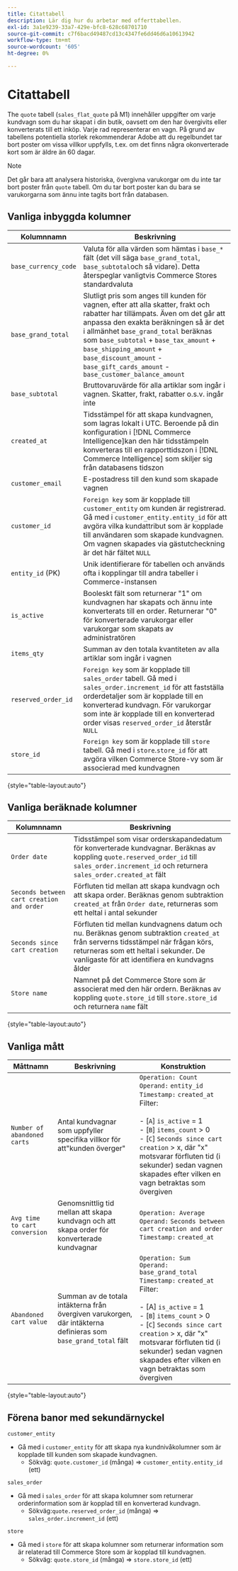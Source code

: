 ```yaml
---
title: Citattabell
description: Lär dig hur du arbetar med offerttabellen.
exl-id: 3a1e9239-33a7-429e-bfc8-628c68701710
source-git-commit: c7f6bacd49487cd13c4347fe6dd46d6a10613942
workflow-type: tm+mt
source-wordcount: '605'
ht-degree: 0%

---
```


# Citattabell

The `quote` tabell (`sales_flat_quote` på M1) innehåller uppgifter om varje kundvagn som du har skapat i din butik, oavsett om den har övergivits eller konverterats till ett inköp. Varje rad representerar en vagn. På grund av tabellens potentiella storlek rekommenderar Adobe att du regelbundet tar bort poster om vissa villkor uppfylls, t.ex. om det finns några okonverterade kort som är äldre än 60 dagar.

>[!NOTE]
>
>Det går bara att analysera historiska, övergivna varukorgar om du inte tar bort poster från `quote` tabell. Om du tar bort poster kan du bara se varukorgarna som ännu inte tagits bort från databasen.

## Vanliga inbyggda kolumner

| **Kolumnnamn** | **Beskrivning** |
|---|---|
| `base_currency_code` | Valuta för alla värden som hämtas i `base_*` fält (det vill säga `base_grand_total`, `base_subtotal`och så vidare). Detta återspeglar vanligtvis Commerce Stores standardvaluta |
| `base_grand_total` | Slutligt pris som anges till kunden för vagnen, efter att alla skatter, frakt och rabatter har tillämpats. Även om det går att anpassa den exakta beräkningen så är det i allmänhet `base_grand_total` beräknas som `base_subtotal` + `base_tax_amount` + `base_shipping_amount` + `base_discount_amount` - `base_gift_cards_amount` - `base_customer_balance_amount` |
| `base_subtotal` | Bruttovaruvärde för alla artiklar som ingår i vagnen. Skatter, frakt, rabatter o.s.v. ingår inte |
| `created_at` | Tidsstämpel för att skapa kundvagnen, som lagras lokalt i UTC. Beroende på din konfiguration i [!DNL Commerce Intelligence]kan den här tidsstämpeln konverteras till en rapporttidszon i [!DNL Commerce Intelligence] som skiljer sig från databasens tidszon |
| `customer_email` | E-postadress till den kund som skapade vagnen |
| `customer_id` | `Foreign key` som är kopplade till `customer_entity` om kunden är registrerad. Gå med i `customer_entity.entity_id` för att avgöra vilka kundattribut som är kopplade till användaren som skapade kundvagnen. Om vagnen skapades via gästutcheckning är det här fältet `NULL` |
| `entity_id` (PK) | Unik identifierare för tabellen och används ofta i kopplingar till andra tabeller i Commerce-instansen |
| `is_active` | Booleskt fält som returnerar &quot;1&quot; om kundvagnen har skapats och ännu inte konverterats till en order. Returnerar &quot;0&quot; för konverterade varukorgar eller varukorgar som skapats av administratören |
| `items_qty` | Summan av den totala kvantiteten av alla artiklar som ingår i vagnen |
| `reserved_order_id` | `Foreign key` som är kopplade till `sales_order` tabell. Gå med i `sales_order.increment_id` för att fastställa orderdetaljer som är kopplade till en konverterad kundvagn. För varukorgar som inte är kopplade till en konverterad order visas `reserved_order_id` återstår `NULL` |
| `store_id` | `Foreign key` som är kopplade till `store` tabell. Gå med i `store`.`store_id` för att avgöra vilken Commerce Store-vy som är associerad med kundvagnen |

{style="table-layout:auto"}

## Vanliga beräknade kolumner

| **Kolumnnamn** | **Beskrivning** |
|---|---|
| `Order date` | Tidsstämpel som visar orderskapandedatum för konverterade kundvagnar. Beräknas av koppling `quote.reserved_order_id` till `sales_order.increment_id` och returnera `sales_order.created_at` fält |
| `Seconds between cart creation and order` | Förfluten tid mellan att skapa kundvagn och att skapa order. Beräknas genom subtraktion `created_at` från `Order date`, returneras som ett heltal i antal sekunder |
| `Seconds since cart creation` | Förfluten tid mellan kundvagnens datum och nu. Beräknas genom subtraktion `created_at` från serverns tidsstämpel när frågan körs, returneras som ett heltal i sekunder. De vanligaste för att identifiera en kundvagns ålder |
| `Store name` | Namnet på det Commerce Store som är associerat med den här ordern. Beräknas av koppling `quote.store_id` till `store.store_id` och returnera `name` fält |

{style="table-layout:auto"}

## Vanliga mått

| **Måttnamn** | **Beskrivning** | **Konstruktion** |
|---|---|---|
| `Number of abandoned carts` | Antal kundvagnar som uppfyller specifika villkor för att&quot;kunden överger&quot; | `Operation: Count`<br/>`Operand:` `entity_id`<br/>`Timestamp:` `created_at`<br/>Filter:<br><br>- \[`A`\] `is_active` = 1<br>- \[`B`\] `items_count` > 0<br>- \[`C`\] `Seconds since cart creation` > x, där &quot;x&quot; motsvarar förfluten tid (i sekunder) sedan vagnen skapades efter vilken en vagn betraktas som övergiven |
| `Avg time to cart conversion` | Genomsnittlig tid mellan att skapa kundvagn och att skapa order för konverterade kundvagnar | `Operation: Average`<br>`Operand:` `Seconds between cart creation and order`<br>`Timestamp:` `created_at` |
| `Abandoned cart value` | Summan av de totala intäkterna från övergiven varukorgen, där intäkterna definieras som `base_grand_total` fält | `Operation: Sum`<br>`Operand:` `base_grand_total`<br>`Timestamp:` `created_at`<br>Filter:<br><br>- \[A\] `is_active` = 1<br>- \[`B`\] `items_count` > 0<br>- \[`C`\] `Seconds since cart creation` > x, där &quot;x&quot; motsvarar förfluten tid (i sekunder) sedan vagnen skapades efter vilken en vagn betraktas som övergiven |

{style="table-layout:auto"}

## Förena banor med sekundärnyckel

`customer_entity`

* Gå med i `customer_entity` för att skapa nya kundnivåkolumner som är kopplade till kunden som skapade kundvagnen.
   * Sökväg: `quote.customer_id` (många) => `customer_entity.entity_id` (ett)

`sales_order`

* Gå med i `sales_order` för att skapa kolumner som returnerar orderinformation som är kopplad till en konverterad kundvagn.
   * Sökväg:`quote.reserved_order_id` (många) => `sales_order.increment_id` (ett)

`store`

* Gå med i `store` för att skapa kolumner som returnerar information som är relaterad till Commerce Store som är kopplad till kundvagnen.
   * Sökväg: `quote.store_id` (många) => `store.store_id` (ett)
